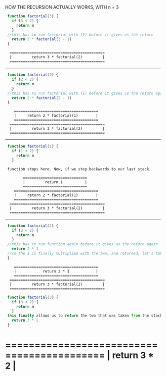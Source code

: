 HOW THE RECURSION ACTUALLY WORKS, WITH n = 3

```js
 function factorial(3) {
   if (3 < 2) {
     return n
   }
 //this has to run factorial with (2) before it gives us the return
   return 3 * factorial(3 - 1)
 }
```

```
  ===========================================
  |         return 3 * factorial(2)         |
  ===========================================
```
**************************************************************************************

```js
 function factorial(2) {
   if (2 < 2) {
     return n
   }
 //this has to run factorial with (1) before it gives us the return again
   return 2 * factorial(2 - 1)
 }
```

```
    ======================================
    |     return 2 * factorial(1)        |
    ======================================
  ===========================================
  |         return 3 * factorial(2)         |
  ===========================================
```
**************************************************************************************

```js
 function factorial(1) {
   if (1 < 2) {
     return n
   }
```

```
 function stops here. Now, if we step backwards to our last stack,

        =============================
        |         return 1          |
        =============================
    ======================================
    |     return 2 * factorial(1)        |
    ======================================
  ===========================================
  |         return 3 * factorial(2)         |
  ===========================================
```
**************************************************************************************
```js
 function factorial(2) {
   if (2 < 2) {
     return n
   }
 //this has to run function again before it gives us the return again
   return 2 * 1
 //so the 1 is finally multiplied with the two, and returned, let's take one more step back up the stack
 }
```

```
    ======================================
    |            return 2 * 1            |
    ======================================
  ===========================================
  |         return 3 * factorial(2)         |
  ===========================================
```

```js
 function factorial(3) {
   if (3 < 2) {
     return n
   }
 this finally allows us to return the two that was taken from the stack above, with the result being 6
   return 3 * 2
 }
```

  ===========================================
  |          return 3 * 2                    |
  ===========================================